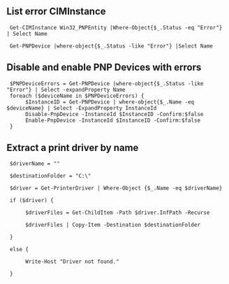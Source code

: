 ## List error CIMInstance

     Get-CIMInstance Win32_PNPEntity |Where-Object{$_.Status -eq "Error"} | Select Name

     Get-PNPDevice |where-object{$_.Status -like "Error"} |Select Name
 
## Disable and enable PNP Devices with errors
     
     $PNPDeviceErrors = Get-PNPDevice |where-object{$_.Status -like "Error"} | Select -expandProperty Name
     foreach ($deviceName in $PNPDeviceErrors) {
          $InstanceID = Get-PNPDevice | where-object{$_.Name -eq $deviceName} | Select -ExpandProperty InstanceId
          Disable-PnpDevice -InstanceId $InstanceID -Confirm:$false
          Enable-PnpDevice -InstanceId $InstanceID -Confirm:$false
     }

## Extract a print driver by name
     
     $driverName = ""
     
     $destinationFolder = "C:\"
     
     $driver = Get-PrinterDriver | Where-Object {$_.Name -eq $driverName}
     
     if ($driver) {
     
          $driverFiles = Get-ChildItem -Path $driver.InfPath -Recurse
     
          $driverFiles | Copy-Item -Destination $destinationFolder
     
     }
     
     else {
     
          Write-Host "Driver not found."
     
     }
     

